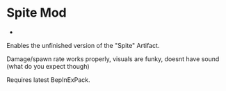 # Spite Mod

-
Enables the unfinished version of the "Spite" Artifact.

Damage/spawn rate works properly, visuals are funky, doesnt have sound (what do you expect though)

Requires latest BepInExPack.
